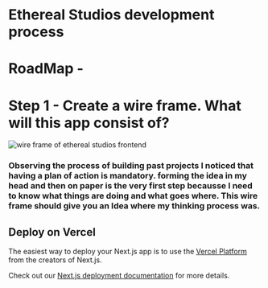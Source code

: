 # Ethereal Studios development process

# RoadMap -

# Step 1 - Create a wire frame. What will this app consist of?

<img src="/Users/dreamzavenue/app-builds/ethereal-studios/images/Eth-Ruff-Draft.JPG" alt="wire frame of ethereal studios frontend">

### Observing the process of building past projects I noticed that having a plan of action is mandatory. forming the idea in my head and then on paper is the very first step becausse I need to know what things are doing and what goes where. This wire frame should give you an Idea where my thinking process was.

## Deploy on Vercel

The easiest way to deploy your Next.js app is to use the [Vercel Platform](https://vercel.com/new?utm_medium=default-template&filter=next.js&utm_source=create-next-app&utm_campaign=create-next-app-readme) from the creators of Next.js.

Check out our [Next.js deployment documentation](https://nextjs.org/docs/deployment) for more details.
